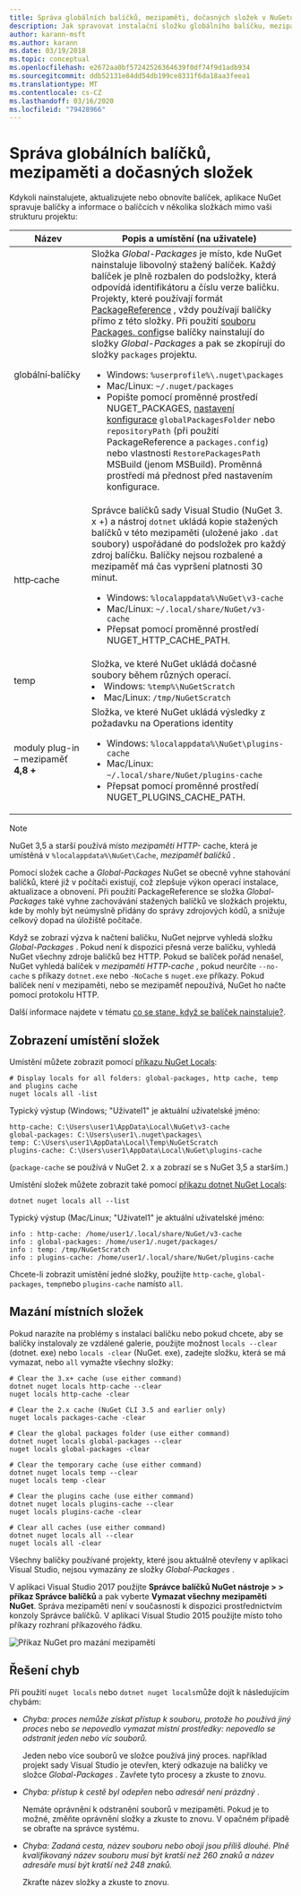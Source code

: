 ```yaml
---
title: Správa globálních balíčků, mezipaměti, dočasných složek v NuGetu
description: Jak spravovat instalační složku globálního balíčku, mezipaměť balíčků a dočasné složky, které existují na počítači, které se používají při instalaci, obnovení a aktualizaci balíčků.
author: karann-msft
ms.author: karann
ms.date: 03/19/2018
ms.topic: conceptual
ms.openlocfilehash: e2672aa0bf57242526364639f0df74f9d1adb934
ms.sourcegitcommit: ddb52131e84dd54db199ce8331f6da18aa3feea1
ms.translationtype: MT
ms.contentlocale: cs-CZ
ms.lasthandoff: 03/16/2020
ms.locfileid: "79428966"
---
```

# <a name="managing-the-global-packages-cache-and-temp-folders"></a>Správa globálních balíčků, mezipaměti a dočasných složek

Kdykoli nainstalujete, aktualizujete nebo obnovíte balíček, aplikace NuGet spravuje balíčky a informace o balíčcích v několika složkách mimo vaši strukturu projektu:

| Název | Popis a umístění (na uživatele)|
| --- | --- |
| globální&#8209;balíčky | Složka *Global-Packages* je místo, kde NuGet nainstaluje libovolný stažený balíček. Každý balíček je plně rozbalen do podsložky, která odpovídá identifikátoru a číslu verze balíčku. Projekty, které používají formát [PackageReference](package-references-in-project-files.md) , vždy používají balíčky přímo z této složky. Při použití [souboru Packages. config](../reference/packages-config.md)se balíčky nainstalují do složky *Global-Packages* a pak se zkopírují do složky `packages` projektu.<br/><ul><li>Windows: `%userprofile%\.nuget\packages`</li><li>Mac/Linux: `~/.nuget/packages`</li><li>Popište pomocí proměnné prostředí NUGET_PACKAGES, [nastavení konfigurace](../reference/nuget-config-file.md#config-section) `globalPackagesFolder` nebo `repositoryPath` (při použití PackageReference a `packages.config`) nebo vlastnosti `RestorePackagesPath` MSBuild (jenom MSBuild). Proměnná prostředí má přednost před nastavením konfigurace.</li></ul> |
| http&#8209;cache | Správce balíčků sady Visual Studio (NuGet 3. x +) a nástroj `dotnet` ukládá kopie stažených balíčků v této mezipaměti (uložené jako `.dat` soubory) uspořádané do podsložek pro každý zdroj balíčku. Balíčky nejsou rozbalené a mezipaměť má čas vypršení platnosti 30 minut.<br/><ul><li>Windows: `%localappdata%\NuGet\v3-cache`</li><li>Mac/Linux: `~/.local/share/NuGet/v3-cache`</li><li>Přepsat pomocí proměnné prostředí NUGET_HTTP_CACHE_PATH.</li></ul> |
| temp | Složka, ve které NuGet ukládá dočasné soubory během různých operací.<br/><li>Windows: `%temp%\NuGetScratch`</li><li>Mac/Linux: `/tmp/NuGetScratch`</li></ul> |
| moduly plug-in – mezipaměť **4,8 +** | Složka, ve které NuGet ukládá výsledky z požadavku na Operations identity<br/><ul><li>Windows: `%localappdata%\NuGet\plugins-cache`</li><li>Mac/Linux: `~/.local/share/NuGet/plugins-cache`</li><li>Přepsat pomocí proměnné prostředí NUGET_PLUGINS_CACHE_PATH.</li></ul> |

> [!Note]
> NuGet 3,5 a starší používá místo *mezipaměti HTTP-* cache, která je umístěná v `%localappdata%\NuGet\Cache`, *mezipaměť balíčků* .

Pomocí složek cache a *Global-Packages* NuGet se obecně vyhne stahování balíčků, které již v počítači existují, což zlepšuje výkon operací instalace, aktualizace a obnovení. Při použití PackageReference se složka *Global-Packages* také vyhne zachovávání stažených balíčků ve složkách projektu, kde by mohly být neúmyslně přidány do správy zdrojových kódů, a snižuje celkový dopad na úložiště počítače.

Když se zobrazí výzva k načtení balíčku, NuGet nejprve vyhledá složku *Global-Packages* . Pokud není k dispozici přesná verze balíčku, vyhledá NuGet všechny zdroje balíčků bez HTTP. Pokud se balíček pořád nenašel, NuGet vyhledá balíček v *mezipaměti HTTP-cache* , pokud neurčíte `--no-cache` s příkazy `dotnet.exe` nebo `-NoCache` s `nuget.exe` příkazy. Pokud balíček není v mezipaměti, nebo se mezipaměť nepoužívá, NuGet ho načte pomocí protokolu HTTP.

Další informace najdete v tématu [co se stane, když se balíček nainstaluje?](../concepts/package-installation-process.md).

## <a name="viewing-folder-locations"></a>Zobrazení umístění složek

Umístění můžete zobrazit pomocí [příkazu NuGet Locals](../reference/cli-reference/cli-ref-locals.md):

```cli
# Display locals for all folders: global-packages, http cache, temp and plugins cache
nuget locals all -list
```

Typický výstup (Windows; "Uživatel1" je aktuální uživatelské jméno:

```output
http-cache: C:\Users\user1\AppData\Local\NuGet\v3-cache
global-packages: C:\Users\user1\.nuget\packages\
temp: C:\Users\user1\AppData\Local\Temp\NuGetScratch
plugins-cache: C:\Users\user1\AppData\Local\NuGet\plugins-cache
```

(`package-cache` se používá v NuGet 2. x a zobrazí se s NuGet 3,5 a starším.)

Umístění složek můžete zobrazit také pomocí [příkazu dotnet NuGet Locals](/dotnet/core/tools/dotnet-nuget-locals):

```dotnetcli
dotnet nuget locals all --list
```

Typický výstup (Mac/Linux; "Uživatel1" je aktuální uživatelské jméno:

```output
info : http-cache: /home/user1/.local/share/NuGet/v3-cache
info : global-packages: /home/user1/.nuget/packages/
info : temp: /tmp/NuGetScratch
info : plugins-cache: /home/user1/.local/share/NuGet/plugins-cache
```

Chcete-li zobrazit umístění jedné složky, použijte `http-cache`, `global-packages`, `temp`nebo `plugins-cache` namísto `all`.

## <a name="clearing-local-folders"></a>Mazání místních složek

Pokud narazíte na problémy s instalací balíčku nebo pokud chcete, aby se balíčky instalovaly ze vzdálené galerie, použijte možnost `locals --clear` (dotnet. exe) nebo `locals -clear` (NuGet. exe), zadejte složku, která se má vymazat, nebo `all` vymažte všechny složky:

```cli
# Clear the 3.x+ cache (use either command)
dotnet nuget locals http-cache --clear
nuget locals http-cache -clear

# Clear the 2.x cache (NuGet CLI 3.5 and earlier only)
nuget locals packages-cache -clear

# Clear the global packages folder (use either command)
dotnet nuget locals global-packages --clear
nuget locals global-packages -clear

# Clear the temporary cache (use either command)
dotnet nuget locals temp --clear
nuget locals temp -clear

# Clear the plugins cache (use either command)
dotnet nuget locals plugins-cache --clear
nuget locals plugins-cache -clear

# Clear all caches (use either command)
dotnet nuget locals all --clear
nuget locals all -clear
```

Všechny balíčky používané projekty, které jsou aktuálně otevřeny v aplikaci Visual Studio, nejsou vymazány ze složky *Global-Packages* .

V aplikaci Visual Studio 2017 použijte **Správce balíčků NuGet nástroje > > příkaz Správce balíčků** a pak vyberte **Vymazat všechny mezipaměti NuGet**. Správa mezipaměti není v současnosti k dispozici prostřednictvím konzoly Správce balíčků. V aplikaci Visual Studio 2015 použijte místo toho příkazy rozhraní příkazového řádku.

![Příkaz NuGet pro mazání mezipamětí](media/options-clear-caches.png)

## <a name="troubleshooting-errors"></a>Řešení chyb

Při použití `nuget locals` nebo `dotnet nuget locals`může dojít k následujícím chybám:

- *Chyba: proces nemůže získat přístup k souboru, <package> protože ho používá jiný proces* nebo *se nepovedlo vymazat místní prostředky: nepovedlo se odstranit jeden nebo víc souborů.*

    Jeden nebo více souborů ve složce používá jiný proces. například projekt sady Visual Studio je otevřen, který odkazuje na balíčky ve složce *Global-Packages* . Zavřete tyto procesy a zkuste to znovu.

- *Chyba: přístup k cestě <path> byl odepřen* nebo *adresář není prázdný* .

    Nemáte oprávnění k odstranění souborů v mezipaměti. Pokud je to možné, změňte oprávnění složky a zkuste to znovu. V opačném případě se obraťte na správce systému.

- *Chyba: Zadaná cesta, název souboru nebo obojí jsou příliš dlouhé. Plně kvalifikovaný název souboru musí být kratší než 260 znaků a název adresáře musí být kratší než 248 znaků.*

    Zkraťte název složky a zkuste to znovu.
